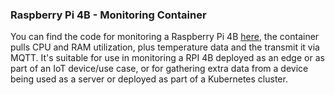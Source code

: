 ### Raspberry Pi 4B - Monitoring Container

You can find the code for monitoring a Raspberry Pi 4B [here](https://github.com/MarkhamLee/kubernetes-k3s-data-and-IoT-platform/tree/main/hardware_monitoring/raspberrypi_4b), the container pulls CPU and RAM utilization, plus temperature data and the transmit it via MQTT. It's suitable for use in monitoring a RPI 4B deployed as an edge or as part of an IoT device/use case, or for gathering extra data from a device being used as a server or deployed as part of a Kubernetes cluster.
